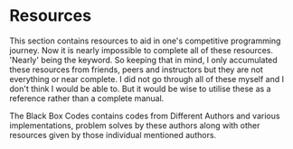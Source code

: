 # Resources

This section contains resources to aid in one's competitive programming journey. Now it is nearly impossible to complete all of these resources. 'Nearly' being the keyword.
So keeping that in mind, I only accumulated these resources from friends, peers and instructors but they are not everything or near complete. I did not go through all
of these myself and I don't think I would be able to. But it would be wise to utilise these as a reference rather than a complete manual.

The Black Box Codes contains codes from Different Authors and various implementations, problem solves by these authors along with other resources given by those individual mentioned authors.
